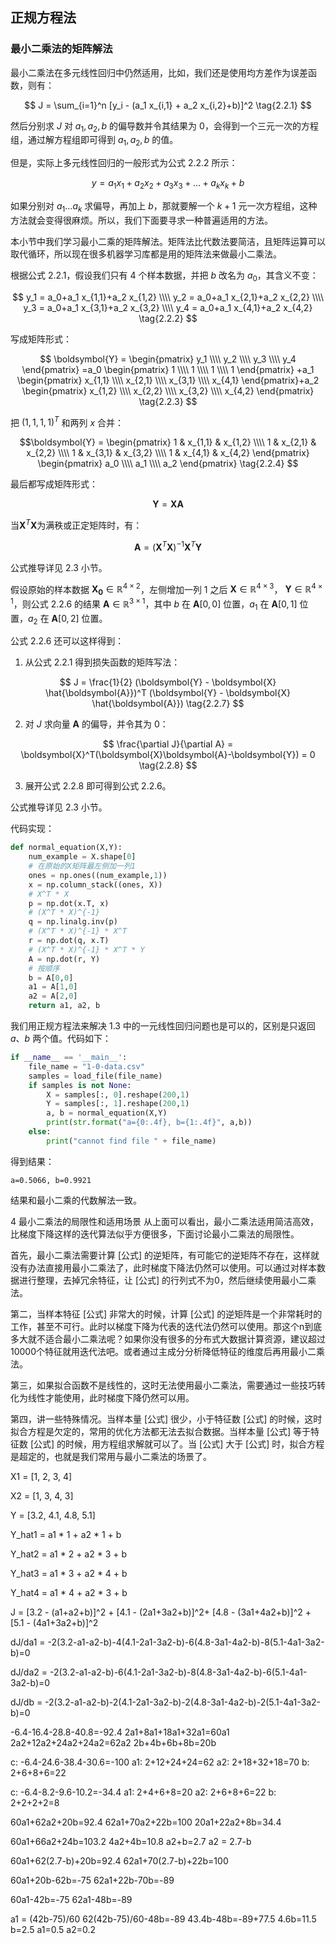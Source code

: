 ## 正规方程法

### 最小二乘法的矩阵解法

最小二乘法在多元线性回归中仍然适用，比如，我们还是使用均方差作为误差函数，则有：

$$
J = \sum_{i=1}^n [y_i - (a_1 x_{i,1} + a_2 x_{i,2}+b)]^2 \tag{2.2.1}
$$


然后分别求 $J$ 对 $a_1, a_2, b$ 的偏导数并令其结果为 0，会得到一个三元一次的方程组，通过解方程组即可得到 $a_1, a_2, b$ 的值。

但是，实际上多元线性回归的一般形式为公式 2.2.2 所示：

$$
y = a_1x_1 + a_2x_2 +a_3x_3 + \dots + a_kx_k + b \tag{2.2.2}
$$

如果分别对 $a_1 \dots a_k$ 求偏导，再加上 $b$，那就要解一个 $k+1$ 元一次方程组，这种方法就会变得很麻烦。所以，我们下面要寻求一种普遍适用的方法。

本小节中我们学习最小二乘的矩阵解法。矩阵法比代数法要简洁，且矩阵运算可以取代循环，所以现在很多机器学习库都是用的矩阵法来做最小二乘法。

根据公式 2.2.1，假设我们只有 4 个样本数据，并把 $b$ 改名为 $a_0$，其含义不变：

$$
y_1 = a_0+a_1 x_{1,1}+a_2 x_{1,2}
\\\\
y_2 = a_0+a_1 x_{2,1}+a_2 x_{2,2}
\\\\
y_3 = a_0+a_1 x_{3,1}+a_2 x_{3,2}
\\\\
y_4 = a_0+a_1 x_{4,1}+a_2 x_{4,2}
\tag{2.2.2}
$$

写成矩阵形式：

$$
\boldsymbol{Y} = 
\begin{pmatrix}
y_1
\\\\
y_2
\\\\
y_3
\\\\
y_4
\end{pmatrix}
=a_0
\begin{pmatrix}
    1
    \\\\
    1
    \\\\
    1
    \\\\
    1
\end{pmatrix}
+a_1 
\begin{pmatrix}
    x_{1,1} 
    \\\\
    x_{2,1}
    \\\\
    x_{3,1}
    \\\\
    x_{4,1}
\end{pmatrix}+a_2 
\begin{pmatrix}
    x_{1,2} 
    \\\\
    x_{2,2}
    \\\\
    x_{3,2}
    \\\\
    x_{4,2}
\end{pmatrix}
\tag{2.2.3}
$$


把 $(1,1,1,1)^T$ 和两列 $x$ 合并：

$$\boldsymbol{Y} =
\begin{pmatrix} 
1 & x_{1,1} & x_{1,2}
\\\\
1 & x_{2,1} & x_{2,2}
\\\\
1 & x_{3,1} & x_{3,2}
\\\\
1 & x_{4,1} & x_{4,2}
\end{pmatrix} 
\begin{pmatrix} 
a_0 \\\\ a_1 \\\\ a_2
\end{pmatrix} 
\tag{2.2.4}
$$

最后都写成矩阵形式：

$$
\boldsymbol{Y} = \boldsymbol{X}\boldsymbol{A} \tag{2.2.5}
$$

当$\boldsymbol{X}^T\boldsymbol{X}$为满秩或正定矩阵时，有：

$$
\boldsymbol{A} = (\boldsymbol{X}^T\boldsymbol{X})^{-1}\boldsymbol{X}^T\boldsymbol{Y} \tag{2.2.6}
$$

公式推导详见 2.3 小节。

假设原始的样本数据 $\boldsymbol{X_0} \in \mathbb{R}^{4 \times 2}$，左侧增加一列 1 之后 $\boldsymbol{X} \in \mathbb{R}^{4 \times 3}$， $\boldsymbol{Y} \in \mathbb{R}^{4 \times 1}$，则公式 2.2.6 的结果  $\boldsymbol{A} \in \mathbb{R}^{3 \times 1}$，其中 $b$ 在 $\boldsymbol{A}[0,0]$ 位置，$a_1$ 在 $\boldsymbol{A}[0,1]$ 位置，$a_2$ 在 $\boldsymbol{A}[0,2]$ 位置。

公式 2.2.6 还可以这样得到：

1. 从公式 2.2.1 得到损失函数的矩阵写法：

$$
J = \frac{1}{2} (\boldsymbol{Y} - \boldsymbol{X} \hat{\boldsymbol{A}})^T (\boldsymbol{Y} - \boldsymbol{X} \hat{\boldsymbol{A}}) \tag{2.2.7}
$$

2. 对 $J$ 求向量 $\boldsymbol{A}$ 的偏导，并令其为 0：

$$
\frac{\partial J}{\partial A} = \boldsymbol{X}^T(\boldsymbol{X}\boldsymbol{A}-\boldsymbol{Y}) = 0 \tag{2.2.8}
$$

3. 展开公式 2.2.8 即可得到公式 2.2.6。

公式推导详见 2.3 小节。

代码实现：
```Python
def normal_equation(X,Y):
    num_example = X.shape[0]
    # 在原始的X矩阵最左侧加一列1
    ones = np.ones((num_example,1))
    x = np.column_stack((ones, X))    
    # X^T * X
    p = np.dot(x.T, x)
    # (X^T * X)^{-1}
    q = np.linalg.inv(p)
    # (X^T * X)^{-1} * X^T
    r = np.dot(q, x.T)
    # (X^T * X)^{-1} * X^T * Y
    A = np.dot(r, Y)
    # 按顺序
    b = A[0,0]
    a1 = A[1,0]
    a2 = A[2,0]
    return a1, a2, b
```

我们用正规方程法来解决 1.3 中的一元线性回归问题也是可以的，区别是只返回 $a、b$ 两个值。代码如下：

```Python
if __name__ == '__main__':
    file_name = "1-0-data.csv"
    samples = load_file(file_name)
    if samples is not None:
        X = samples[:, 0].reshape(200,1)
        Y = samples[:, 1].reshape(200,1)
        a, b = normal_equation(X,Y)
        print(str.format("a={0:.4f}, b={1:.4f}", a,b))
    else:
        print("cannot find file " + file_name)
```
得到结果：
```
a=0.5066, b=0.9921
```
结果和最小二乘的代数解法一致。


4 最小二乘法的局限性和适用场景
从上面可以看出，最小二乘法适用简洁高效，比梯度下降这样的迭代算法似乎方便很多，下面讨论最小二乘法的局限性。

首先，最小二乘法需要计算 [公式] 的逆矩阵，有可能它的逆矩阵不存在，这样就没有办法直接用最小二乘法了，此时梯度下降法仍然可以使用。可以通过对样本数据进行整理，去掉冗余特征，让 [公式] 的行列式不为0，然后继续使用最小二乘法。

第二，当样本特征 [公式] 非常大的时候，计算 [公式] 的逆矩阵是一个非常耗时的工作，甚至不可行。此时以梯度下降为代表的迭代法仍然可以使用。那这个n到底多大就不适合最小二乘法呢？如果你没有很多的分布式大数据计算资源，建议超过10000个特征就用迭代法吧。或者通过主成分分析降低特征的维度后再用最小二乘法。

第三，如果拟合函数不是线性的，这时无法使用最小二乘法，需要通过一些技巧转化为线性才能使用，此时梯度下降仍然可以用。

第四，讲一些特殊情况。当样本量 [公式] 很少，小于特征数 [公式] 的时候，这时拟合方程是欠定的，常用的优化方法都无法去拟合数据。当样本量 [公式] 等于特征数 [公式] 的时候，用方程组求解就可以了。当 [公式] 大于 [公式] 时，拟合方程是超定的，也就是我们常用与最小二乘法的场景了。



X1 = [1, 2, 3, 4]

X2 = [1, 3, 4, 3]

Y = [3.2, 4.1, 4.8, 5.1]

Y_hat1 = a1 * 1 + a2 * 1 + b

Y_hat2 = a1 * 2 + a2 * 3 + b

Y_hat3 = a1 * 3 + a2 * 4 + b

Y_hat4 = a1 * 4 + a2 * 3 + b

J = [3.2 - (a1+a2+b)]^2 + [4.1 - (2a1+3a2+b)]^2+ [4.8 - (3a1+4a2+b)]^2 + [5.1 - (4a1+3a2+b)]^2

dJ/da1 = -2(3.2-a1-a2-b)-4(4.1-2a1-3a2-b)-6(4.8-3a1-4a2-b)-8(5.1-4a1-3a2-b)=0

dJ/da2 = -2(3.2-a1-a2-b)-6(4.1-2a1-3a2-b)-8(4.8-3a1-4a2-b)-6(5.1-4a1-3a2-b)=0

dJ/db = -2(3.2-a1-a2-b)-2(4.1-2a1-3a2-b)-2(4.8-3a1-4a2-b)-2(5.1-4a1-3a2-b)=0

-6.4-16.4-28.8-40.8=-92.4
2a1+8a1+18a1+32a1=60a1
2a2+12a2+24a2+24a2=62a2
2b+4b+6b+8b=20b

c: -6.4-24.6-38.4-30.6=-100
a1: 2+12+24+24=62
a2: 2+18+32+18=70
b: 2+6+8+6=22

c: -6.4-8.2-9.6-10.2=-34.4
a1: 2+4+6+8=20
a2: 2+6+8+6=22
b: 2+2+2+2=8

60a1+62a2+20b=92.4
62a1+70a2+22b=100
20a1+22a2+8b=34.4

60a1+66a2+24b=103.2
4a2+4b=10.8
a2+b=2.7
a2 = 2.7-b

60a1+62(2.7-b)+20b=92.4
62a1+70(2.7-b)+22b=100

60a1+20b-62b=-75
62a1+22b-70b=-89

60a1-42b=-75
62a1-48b=-89

a1 = (42b-75)/60
62(42b-75)/60-48b=-89
43.4b-48b=-89+77.5
4.6b=11.5
b=2.5
a1=0.5
a2=0.2